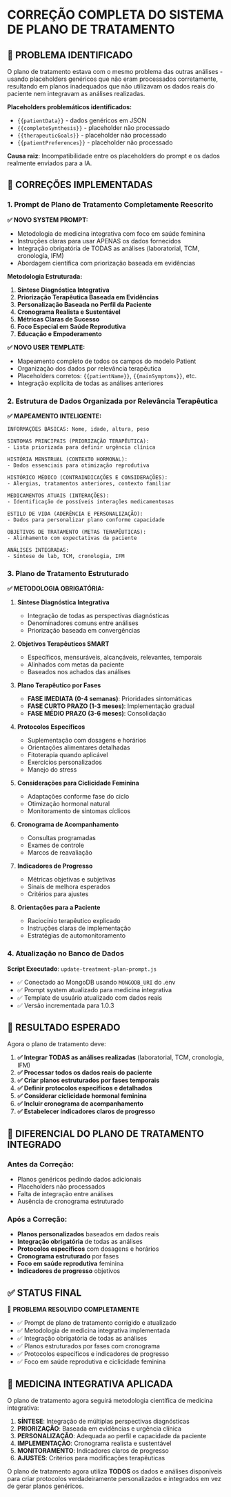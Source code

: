 # CORREÇÃO COMPLETA DO SISTEMA DE PLANO DE TRATAMENTO

## 🎯 **PROBLEMA IDENTIFICADO**

O plano de tratamento estava com o mesmo problema das outras análises - usando placeholders genéricos que não eram processados corretamente, resultando em planos inadequados que não utilizavam os dados reais do paciente nem integravam as análises realizadas.

**Placeholders problemáticos identificados:**
- `{{patientData}}` - dados genéricos em JSON
- `{{completeSynthesis}}` - placeholder não processado
- `{{therapeuticGoals}}` - placeholder não processado
- `{{patientPreferences}}` - placeholder não processado

**Causa raiz**: Incompatibilidade entre os placeholders do prompt e os dados realmente enviados para a IA.

## 🔧 **CORREÇÕES IMPLEMENTADAS**

### **1. Prompt de Plano de Tratamento Completamente Reescrito**

**✅ NOVO SYSTEM PROMPT:**
- Metodologia de medicina integrativa com foco em saúde feminina
- Instruções claras para usar APENAS os dados fornecidos
- Integração obrigatória de TODAS as análises (laboratorial, TCM, cronologia, IFM)
- Abordagem científica com priorização baseada em evidências

**Metodologia Estruturada:**
1. **Síntese Diagnóstica Integrativa**
2. **Priorização Terapêutica Baseada em Evidências**
3. **Personalização Baseada no Perfil da Paciente**
4. **Cronograma Realista e Sustentável**
5. **Métricas Claras de Sucesso**
6. **Foco Especial em Saúde Reprodutiva**
7. **Educação e Empoderamento**

**✅ NOVO USER TEMPLATE:**
- Mapeamento completo de todos os campos do modelo Patient
- Organização dos dados por relevância terapêutica
- Placeholders corretos: `{{patientName}}`, `{{mainSymptoms}}`, etc.
- Integração explícita de todas as análises anteriores

### **2. Estrutura de Dados Organizada por Relevância Terapêutica**

**✅ MAPEAMENTO INTELIGENTE:**

```
INFORMAÇÕES BÁSICAS: Nome, idade, altura, peso

SINTOMAS PRINCIPAIS (PRIORIZAÇÃO TERAPÊUTICA):
- Lista priorizada para definir urgência clínica

HISTÓRIA MENSTRUAL (CONTEXTO HORMONAL):
- Dados essenciais para otimização reprodutiva

HISTÓRICO MÉDICO (CONTRAINDICAÇÕES E CONSIDERAÇÕES):
- Alergias, tratamentos anteriores, contexto familiar

MEDICAMENTOS ATUAIS (INTERAÇÕES):
- Identificação de possíveis interações medicamentosas

ESTILO DE VIDA (ADERÊNCIA E PERSONALIZAÇÃO):
- Dados para personalizar plano conforme capacidade

OBJETIVOS DE TRATAMENTO (METAS TERAPÊUTICAS):
- Alinhamento com expectativas da paciente

ANÁLISES INTEGRADAS:
- Síntese de lab, TCM, cronologia, IFM
```

### **3. Plano de Tratamento Estruturado**

**✅ METODOLOGIA OBRIGATÓRIA:**

1. **Síntese Diagnóstica Integrativa**
   - Integração de todas as perspectivas diagnósticas
   - Denominadores comuns entre análises
   - Priorização baseada em convergências

2. **Objetivos Terapêuticos SMART**
   - Específicos, mensuráveis, alcançáveis, relevantes, temporais
   - Alinhados com metas da paciente
   - Baseados nos achados das análises

3. **Plano Terapêutico por Fases**
   - **FASE IMEDIATA (0-4 semanas)**: Prioridades sintomáticas
   - **FASE CURTO PRAZO (1-3 meses)**: Implementação gradual
   - **FASE MÉDIO PRAZO (3-6 meses)**: Consolidação

4. **Protocolos Específicos**
   - Suplementação com dosagens e horários
   - Orientações alimentares detalhadas
   - Fitoterapia quando aplicável
   - Exercícios personalizados
   - Manejo do stress

5. **Considerações para Ciclicidade Feminina**
   - Adaptações conforme fase do ciclo
   - Otimização hormonal natural
   - Monitoramento de sintomas cíclicos

6. **Cronograma de Acompanhamento**
   - Consultas programadas
   - Exames de controle
   - Marcos de reavaliação

7. **Indicadores de Progresso**
   - Métricas objetivas e subjetivas
   - Sinais de melhora esperados
   - Critérios para ajustes

8. **Orientações para a Paciente**
   - Raciocínio terapêutico explicado
   - Instruções claras de implementação
   - Estratégias de automonitoramento

### **4. Atualização no Banco de Dados**

**Script Executado**: `update-treatment-plan-prompt.js`
- ✅ Conectado ao MongoDB usando `MONGODB_URI` do .env
- ✅ Prompt system atualizado para medicina integrativa
- ✅ Template de usuário atualizado com dados reais
- ✅ Versão incrementada para 1.0.3

## 🎯 **RESULTADO ESPERADO**

Agora o plano de tratamento deve:

1. **✅ Integrar TODAS as análises realizadas** (laboratorial, TCM, cronologia, IFM)
2. **✅ Processar todos os dados reais do paciente**
3. **✅ Criar planos estruturados por fases temporais**
4. **✅ Definir protocolos específicos e detalhados**
5. **✅ Considerar ciclicidade hormonal feminina**
6. **✅ Incluir cronograma de acompanhamento**
7. **✅ Estabelecer indicadores claros de progresso**

## 🔧 **DIFERENCIAL DO PLANO DE TRATAMENTO INTEGRADO**

### **Antes da Correção:**
- Planos genéricos pedindo dados adicionais
- Placeholders não processados
- Falta de integração entre análises
- Ausência de cronograma estruturado

### **Após a Correção:**
- **Planos personalizados** baseados em dados reais
- **Integração obrigatória** de todas as análises
- **Protocolos específicos** com dosagens e horários
- **Cronograma estruturado** por fases
- **Foco em saúde reprodutiva** feminina
- **Indicadores de progresso** objetivos

## ✅ **STATUS FINAL**

🎯 **PROBLEMA RESOLVIDO COMPLETAMENTE**

- ✅ Prompt de plano de tratamento corrigido e atualizado
- ✅ Metodologia de medicina integrativa implementada
- ✅ Integração obrigatória de todas as análises
- ✅ Planos estruturados por fases com cronograma
- ✅ Protocolos específicos e indicadores de progresso
- ✅ Foco em saúde reprodutiva e ciclicidade feminina

## 🏥 **MEDICINA INTEGRATIVA APLICADA**

O plano de tratamento agora seguirá metodologia científica de medicina integrativa:

1. **SÍNTESE**: Integração de múltiplas perspectivas diagnósticas
2. **PRIORIZAÇÃO**: Baseada em evidências e urgência clínica  
3. **PERSONALIZAÇÃO**: Adequada ao perfil e capacidade da paciente
4. **IMPLEMENTAÇÃO**: Cronograma realista e sustentável
5. **MONITORAMENTO**: Indicadores claros de progresso
6. **AJUSTES**: Critérios para modificações terapêuticas

O plano de tratamento agora utiliza **TODOS** os dados e análises disponíveis para criar protocolos verdadeiramente personalizados e integrados em vez de gerar planos genéricos. 
